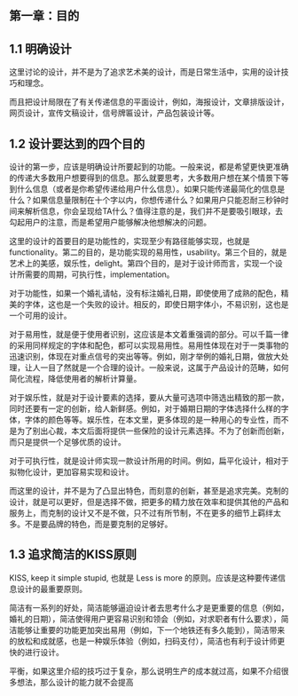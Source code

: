 ## 第一章：目的

## 1.1 明确设计

这里讨论的设计，并不是为了追求艺术美的设计，而是日常生活中，实用的设计技巧和理念。

而且把设计局限在了有关传递信息的平面设计，例如，海报设计，文章排版设计，网页设计，宣传文稿设计，信号牌匾设计，产品包装设计等。

## 1.2 设计要达到的四个目的

设计的第一步，应该是明确设计所要起到的功能。一般来说，都是希望更快更准确的传递大多数用户想要得到的信息。那么就要思考，大多数用户想在某个情景下等到什么信息（或者是你希望传递给用户什么信息）。如果只能传递最简化的信息是什么？如果信息量限制在十个字以内，你想传递什么？如果用户只能忍耐三秒钟时间来解析信息，你会呈现给TA什么？值得注意的是，我们并不是要吸引眼球，去勾起用户的注意，而是希望用户能够解决他想解决的问题。

这里的设计的首要目的是功能性的，实现至少有路径能够实现，也就是functionality。第二的目的，是功能实现的易用性，usability。第三个目的，就是艺术上的美感，娱乐性，delight。第四个目的，是对于设计师而言，实现一个设计所需要的周期，可执行性，implementation。

对于功能性，如果一个婚礼请帖，没有标注婚礼日期，即使使用了成熟的配色，精美的字体，这也是一个失败的设计。相反的，即使日期字体小，不易识别，这也是一个可用的设计。

对于易用性，就是便于使用者识别，这应该是本文着重强调的部分。可以千篇一律的采用同样规定的字体和配色，都可以实现易用性。易用性体现在对于一类事物的迅速识别，体现在对重点信号的突出等等。例如，刚才举例的婚礼日期，做放大处理，让人一目了然就是一个合理的设计。一般来说，这属于产品设计的范畴，如何简化流程，降低使用者的解析计算量。

对于娱乐性，就是对于设计要素的选择，要从大量可选项中筛选出精致的那一款，同时还要有一定的创新，给人新鲜感。例如，对于婚期日期的字体选择什么样的字体，字体的颜色等等。娱乐性，在本文里，更多体现的是一种用心的专业性，而不是为了别出心裁，本文后面将提供一些保险的设计元素选择。不为了创新而创新，而只是提供一个足够优质的设计。

对于可执行性，就是设计师实现一款设计所用的时间。例如，扁平化设计，相对于拟物化设计，更加容易实现和设计。

而这里的设计，并不是为了凸显出特色，而刻意的创新，甚至是追求完美。克制的设计，就是可以更好，但是选择不做，把更多的精力放在效率和提供其他的产品和服务上，而克制的设计又不是不做，只不过有所节制，不在更多的细节上羁绊太多。不是要品牌的特色，而是要克制的足够好。

## 1.3 追求简洁的KISS原则

KISS, keep it simple stupid, 也就是 Less is more 的原则。应该是这种要传递信息设计的最重要原则。

简洁有一系列的好处，简洁能够逼迫设计者去思考什么才是更重要的信息（例如，婚礼的日期），简洁使得用户更容易识别和领会（例如，对求职者有什么要求），简洁能够让重要的功能更加突出易用（例如，下一个地铁还有多久能到），简洁带来的放松和成就感，也是一种娱乐体验（例如，扫码支付），简洁也有利于设计师更快的进行设计。

平衡，如果这里介绍的技巧过于复杂，那么说明生产的成本就过高，如果不介绍很多想法，那么设计的能力就不会提高